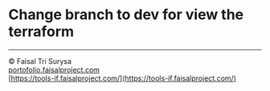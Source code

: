 # Change branch to dev for view the terraform

---

© Faisal Tri Surysa  
[portofolio.faisalproject.com](https://portofolio.faisalproject.com/)  
[https://tools-if.faisalproject.com/](https://tools-if.faisalproject.com/)